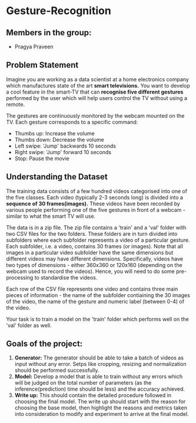 # Gesture-Recognition

## Members in the group:
- Pragya Praveen

## Problem Statement

Imagine you are working as a data scientist at a home electronics company which manufactures state of the art __smart televisions.__ You want to develop a cool feature in the smart-TV that can __recognise five different gestures__ performed by the user which will help users control the TV without using a remote.

The gestures are continuously monitored by the webcam mounted on the TV. Each gesture corresponds to a specific command:
- Thumbs up: Increase the volume
- Thumbs down: Decrease the volume
- Left swipe: 'Jump' backwards 10 seconds
- Right swipe: 'Jump' forward 10 seconds
- Stop: Pause the movie

## Understanding the Dataset

The training data consists of a few hundred videos categorised into one of the five classes. Each video (typically 2-3 seconds long) is divided into a __sequence of 30 frames(images).__ These videos have been recorded by various people performing one of the five gestures in front of a webcam - similar to what the smart TV will use.

The data is in a zip file. The zip file contains a 'train' and a 'val' folder with two CSV files for the two folders. These folders are in turn divided into subfolders where each subfolder represents a video of a particular gesture. Each subfolder, i.e. a video, contains 30 frames (or images). Note that all images in a particular video subfolder have the same dimensions but different videos may have different dimensions. Specifically, videos have two types of dimensions - either 360x360 or 120x160 (depending on the webcam used to record the videos). Hence, you will need to do some pre-processing to standardise the videos.

Each row of the CSV file represents one video and contains three main pieces of information - the name of the subfolder contiaining the 30 images of the video, the name of the gesture and numeric label (between 0-4) of the video.

Your task is to train a model on the 'train' folder which performs well on the 'val' folder as well.

## Goals of the project:
1. __Generator:__ The generator should be able to take a batch of videos as input without any error. Setps like cropping, resizing and normalization should be performed successfully.
2. __Model:__ Develop a model that is able to train without any errors which will be judged on the total number of parameters (as the inference(prediction) time should be less) and the accuracy achieved.
3. __Write up:__ This should contain the detailed procedure followed in choosing the final model. The write up should start with the reason for choosing the base model, then highlight the reasons and metrics taken into consideration to modify and experiment to arrive at the final model.
